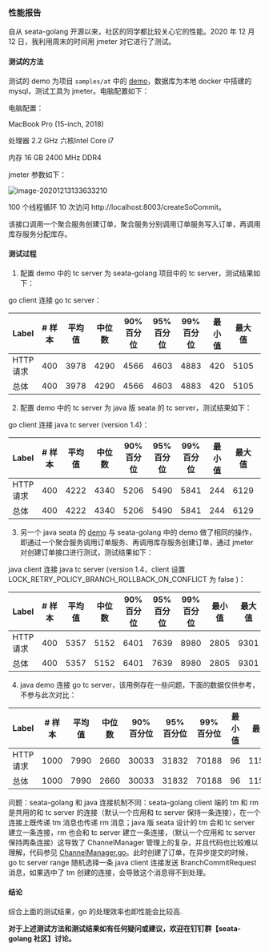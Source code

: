 ### 性能报告

自从 seata-golang 开源以来，社区的同学都比较关心它的性能。2020 年 12 月 12 日，我利用周末的时间用 jmeter 对它进行了测试。

#### 测试的方法

测试的 demo 为项目 `samples/at` 中的 [demo](https://github.com/opentrx/seata-golang/tree/dev/samples/at)，数据库为本地 docker 中搭建的 mysql，测试工具为 jmeter。电脑配置如下：

电脑配置：

MacBook Pro (15-inch, 2018)

处理器 2.2 GHz 六核Intel Core i7

内存 16 GB 2400 MHz DDR4

jmeter 参数如下：

![image-20201213133633210](https://github.com/opentrx/seata-golang/blob/dev/docs/pics/image-20201213133633210.png)

100 个线程循环 10 次访问 http://localhost:8003/createSoCommit。

该接口调用一个聚合服务创建订单，聚合服务分别调用订单服务写入订单，再调用库存服务分配库存。

#### 测试过程

1. 配置 demo 中的 tc server 为 seata-golang 项目中的 tc server，测试结果如下：

go client 连接 go tc server：

| Label    | # 样本 | 平均值 | 中位数 | 90% 百分位 | 95% 百分位 | 99% 百分位 | 最小值 | 最大值 | 异常 % | 吞吐量   | 接收 KB/sec | 发送 KB/sec |
| -------- | ------ | ------ | ------ | ---------- | ---------- | ---------- | ------ | ------ | ------ | -------- | ----------- | ----------- |
| HTTP请求 | 400    | 3978   | 4290   | 4566       | 4603       | 4883       | 420    | 5105   | 0.00%  | 22.34512 | 3.47        | 3.58        |
| 总体     | 400    | 3978   | 4290   | 4566       | 4603       | 4883       | 420    | 5105   | 0.00%  | 22.34512 | 3.47        | 3.58        |

2. 配置 demo 中的 tc server 为 java 版 seata 的 tc server，测试结果如下：

go client 连接 java tc server (version 1.4)：

| Label    | # 样本 | 平均值 | 中位数 | 90% 百分位 | 95% 百分位 | 99% 百分位 | 最小值 | 最大值 | 异常 % | 吞吐量   | 接收 KB/sec | 发送 KB/sec |
| -------- | ------ | ------ | ------ | ---------- | ---------- | ---------- | ------ | ------ | ------ | -------- | ----------- | ----------- |
| HTTP请求 | 400    | 4222   | 4340   | 5206       | 5490       | 5841       | 244    | 6129   | 0.00%  | 20.62175 | 3.2         | 3.3         |
| 总体     | 400    | 4222   | 4340   | 5206       | 5490       | 5841       | 244    | 6129   | 0.00%  | 20.62175 | 3.2         | 3.3         |

3. 另一个 java seata 的 [demo](https://github.com/dk-lockdown/seata-demo2) 与 seata-golang 中的 demo 做了相同的操作，即通过一个聚合服务调用订单服务、再调用库存服务创建订单，通过 jmeter 对创建订单接口进行测试，测试结果如下：

java client 连接 java tc server (version 1.4，client 设置 LOCK_RETRY_POLICY_BRANCH_ROLLBACK_ON_CONFLICT 为 false )：

| Label    | # 样本 | 平均值 | 中位数 | 90% 百分位 | 95% 百分位 | 99% 百分位 | 最小值 | 最大值 | 异常 % | 吞吐量  | 接收 KB/sec | 发送 KB/sec |
| -------- | ------ | ------ | ------ | ---------- | ---------- | ---------- | ------ | ------ | ------ | ------- | ----------- | ----------- |
| HTTP请求 | 400    | 5357   | 5152   | 6401       | 7639       | 8980       | 2805   | 9301   | 0.00%  | 16.8691 | 3.48        | 2.93        |
| 总体     | 400    | 5357   | 5152   | 6401       | 7639       | 8980       | 2805   | 9301   | 0.00%  | 16.8691 | 3.48        | 2.93        |


4. java demo 连接 go tc server，该用例存在一些问题，下面的数据仅供参考，不参与此次对比：

| Label    | # 样本 | 平均值 | 中位数 | 90% 百分位 | 95% 百分位 | 99% 百分位 | 最小值 | 最大值 | 异常 % | 吞吐量  | 接收 KB/sec | 发送 KB/sec |
| -------- | ------ | ------ | ------ | ---------- | ---------- | ---------- | ------ | ------ | ------ | ------- | ----------- | ----------- |
| HTTP请求 | 1000   | 7990   | 2660   | 30033      | 31832      | 70188      | 96     | 115046 | 0.00%  | 8.55293 | 3.5         | 1.49        |
| 总体     | 1000   | 7990   | 2660   | 30033      | 31832      | 70188      | 96     | 115046 | 0.00%  | 8.55293 | 3.5         | 1.49        |

问题：seata-golang 和 java 连接机制不同：seata-golang client 端的 tm 和 rm 是共用的和 tc server 的连接（默认一个应用和 tc server 保持一条连接），在一个连接上既传递 tm 消息也传递 rm 消息；java 版 seata 设计的 tm 会和 tc server 建立一条连接，rm 也会和 tc server 建立一条连接，（默认一个应用和 tc server 保持两条连接）这导致了 ChannelManager 管理上的复杂，并且代码也比较难以理解，代码参见 [ChannelManager.go](https://github.com/seata/seata/blob/develop/core/src/main/java/io/seata/core/rpc/netty/ChannelManager.java)。此时创建了订单，在异步提交的时候，go tc server range 随机选择一条 java client 连接发送 BranchCommitRequest 消息，如果选中了 tm 创建的连接，会导致这个消息得不到处理。



#### 结论

综合上面的测试结果，go 的处理效率也即性能会比较高.

**对于上述测试方法和测试结果如有任何疑问或建议，欢迎在钉钉群【seata-golang 社区】讨论。**

